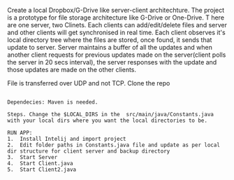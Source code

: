 Create a local Dropbox/G-Drive like server-client architechture.
The project is a prototype for file storage architecture like G-Drive or One-Drive. T
here are one server, two Clinets.
Each clients can add/edit/delete files and server and other clients will get synchronised in real time.
Each client observes it's local directory tree where the files are stored, once found, it sends that update to server.
 Server maintains a buffer of all the updates and when another client requests for previous updates made on the server(client polls the server in 20 secs interval), the server responses with the update and those updates are made on the other clients.

 File is transferred over UDP and not TCP.
Clone the repo

 ```

Dependecies: Maven is needed.

Steps. Change the $LOCAL_DIRS in the  src/main/java/Constants.java with your local dirs where you want the local directories to be.

 RUN APP:
1.	Install Intelij and import project
2.	Edit folder paths in Constants.java file and update as per local dir structure for client server and backup directory
3.	Start Server
4.	Start Client.java 
5.	Start Client2.java

